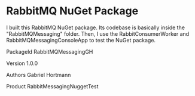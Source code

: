 # RabbitMQ NuGet Package

I built this RabbitMQ NuGet package. Its codebase is basically inside the "RabbitMQMessaging" folder. Then, I use the RabbitConsumerWorker and RabbitMQMessagingConsoleApp to test the NuGet package.

PackageId RabbitMQMessagingGH

Version 1.0.0

Authors Gabriel Hortmann

Product RabbitMessagingNuggetTest

